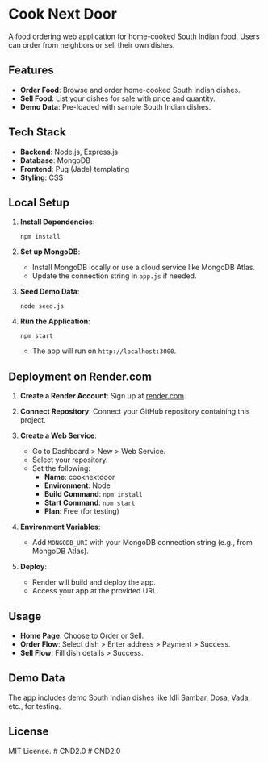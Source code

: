 # Cook Next Door

A food ordering web application for home-cooked South Indian food. Users can order from neighbors or sell their own dishes.

## Features

- **Order Food**: Browse and order home-cooked South Indian dishes.
- **Sell Food**: List your dishes for sale with price and quantity.
- **Demo Data**: Pre-loaded with sample South Indian dishes.

## Tech Stack

- **Backend**: Node.js, Express.js
- **Database**: MongoDB
- **Frontend**: Pug (Jade) templating
- **Styling**: CSS

## Local Setup

1. **Install Dependencies**:
   ```
   npm install
   ```

2. **Set up MongoDB**:
   - Install MongoDB locally or use a cloud service like MongoDB Atlas.
   - Update the connection string in `app.js` if needed.

3. **Seed Demo Data**:
   ```
   node seed.js
   ```

4. **Run the Application**:
   ```
   npm start
   ```
   - The app will run on `http://localhost:3000`.

## Deployment on Render.com

1. **Create a Render Account**: Sign up at [render.com](https://render.com).

2. **Connect Repository**: Connect your GitHub repository containing this project.

3. **Create a Web Service**:
   - Go to Dashboard > New > Web Service.
   - Select your repository.
   - Set the following:
     - **Name**: cooknextdoor
     - **Environment**: Node
     - **Build Command**: `npm install`
     - **Start Command**: `npm start`
     - **Plan**: Free (for testing)

4. **Environment Variables**:
   - Add `MONGODB_URI` with your MongoDB connection string (e.g., from MongoDB Atlas).

5. **Deploy**:
   - Render will build and deploy the app.
   - Access your app at the provided URL.

## Usage

- **Home Page**: Choose to Order or Sell.
- **Order Flow**: Select dish > Enter address > Payment > Success.
- **Sell Flow**: Fill dish details > Success.

## Demo Data

The app includes demo South Indian dishes like Idli Sambar, Dosa, Vada, etc., for testing.

## License

MIT License.
#   C N D 2 . 0  
 #   C N D 2 . 0  
 